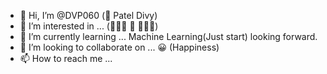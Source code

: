 - 👋 Hi, I’m @DVP060 (🤫 Patel Divy)
- 👀 I’m interested in ... (🤔🧑‍💻 🚶 🍔🍟🍕)
- 🌱 I’m currently learning ... Machine Learning(Just start) looking forward.
- 💞️ I’m looking to collaborate on ... 😀 (Happiness)
- 📫 How to reach me ... 

<!---
DVP060/DVP060 is a ✨ special ✨ repository because its `README.md` (this file) appears on your GitHub profile.
You can click the Preview link to take a look at your changes.
--->
